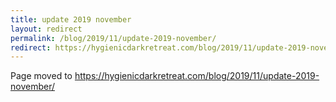 ```yaml
---
title: update 2019 november
layout: redirect
permalink: /blog/2019/11/update-2019-november/
redirect: https://hygienicdarkretreat.com/blog/2019/11/update-2019-november/
---
```


Page moved to <https://hygienicdarkretreat.com/blog/2019/11/update-2019-november/>

